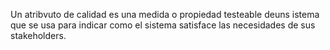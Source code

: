  Un atribvuto de calidad es una medida o propiedad testeable deuns istema que se usa para indicar como el sistema satisface las necesidades de sus stakeholders. 